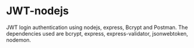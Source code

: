 # JWT-nodejs
JWT login authentication using nodejs, express, Bcrypt and Postman.
The dependencies used are bcrypt, express, express-validator, jsonwebtoken, nodemon.
